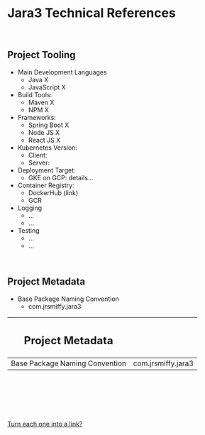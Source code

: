 # Jara3 Technical References

<br>

## Project Tooling
* Main Development Languages
    * Java X
    * JavaScript X
* Build Tools:
    * Maven X
    * NPM X
* Frameworks:
    * Spring Boot X
    * Node JS X
    * React JS X
* Kubernetes Version:
    * Client:
    * Server:
* Deployment Target:
    * GKE on GCP: details...
* Container Registry:
    * DockerHub (link)
    * GCR
* Logging
    * ...
    * ...
* Testing
    * ...
    * ...

<br>

## Project Metadata
* Base Package Naming Convention
    * com.jrsmiffy.jara3

<table>
<thead>
  <tr>
    <th> <h2> Project Metadata </h2> </th>
    <th> </th>
  </tr>
</thead>
<tbody>
  <tr>
    <td> Base Package Naming Convention</td>
    <td> com.jrsmiffy.jara3 </td>
  </tr>
</tbody>
</table>


<br>

##


 <br> <br> <br>
[Turn each one into a link?]()